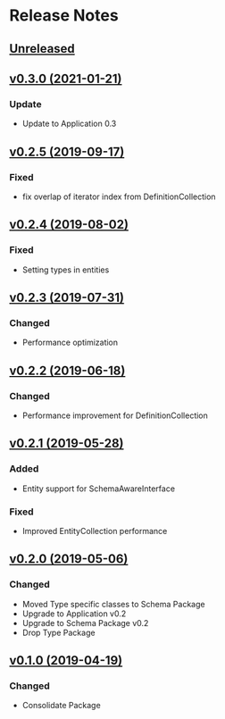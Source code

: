 # Release Notes

## [Unreleased](https://github.com/ixocreate/entity-package/compare/0.3.0...develop)

## [v0.3.0 (2021-01-21)](https://github.com/ixocreate/event-package/compare/0.2.5...0.3.0)
### Update
- Update to Application 0.3

## [v0.2.5 (2019-09-17)](https://github.com/ixocreate/entity-package/compare/0.2.4...0.2.5)
### Fixed
- fix overlap of iterator index from DefinitionCollection

## [v0.2.4 (2019-08-02)](https://github.com/ixocreate/entity-package/compare/0.2.3...0.2.4)
### Fixed
- Setting types in entities

## [v0.2.3 (2019-07-31)](https://github.com/ixocreate/entity-package/compare/0.2.2...0.2.3)
### Changed
- Performance optimization

## [v0.2.2 (2019-06-18)](https://github.com/ixocreate/entity-package/compare/0.2.1...0.2.2)
### Changed
- Performance improvement for DefinitionCollection

## [v0.2.1 (2019-05-28)](https://github.com/ixocreate/entity-package/compare/0.2.0...0.2.1)
### Added
- Entity support for SchemaAwareInterface
### Fixed
- Improved EntityCollection performance

## [v0.2.0 (2019-05-06)](https://github.com/ixocreate/entity-package/compare/0.1.0...0.2.0)
### Changed
- Moved Type specific classes to Schema Package
- Upgrade to Application v0.2
- Upgrade to Schema Package v0.2
- Drop Type Package

## [v0.1.0 (2019-04-19)](https://github.com/ixocreate/entity-package/compare/master...0.1.0)
### Changed
- Consolidate Package
